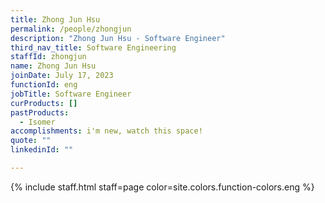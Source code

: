 ```yaml
---
title: Zhong Jun Hsu
permalink: /people/zhongjun
description: "Zhong Jun Hsu - Software Engineer"
third_nav_title: Software Engineering
staffId: zhongjun
name: Zhong Jun Hsu
joinDate: July 17, 2023
functionId: eng
jobTitle: Software Engineer
curProducts: []
pastProducts:
  - Isomer
accomplishments: i'm new, watch this space!
quote: ""
linkedinId: ""

---
```


{% include staff.html staff=page color=site.colors.function-colors.eng %}

